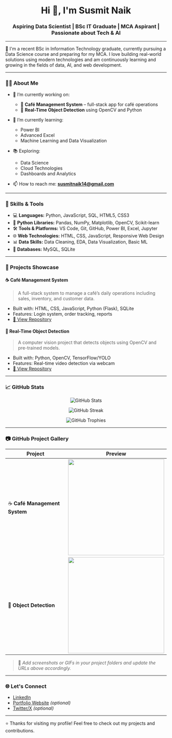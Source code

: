 <h1 align="center">Hi 👋, I'm Susmit Naik</h1>
<h3 align="center">Aspiring Data Scientist | BSc IT Graduate | MCA Aspirant | Passionate about Tech & AI</h3>

---

🌟 I'm a recent BSc in Information Technology graduate, currently pursuing a Data Science course and preparing for my MCA. I love building real-world solutions using modern technologies and am continuously learning and growing in the fields of data, AI, and web development.

---

### 🧑‍💻 About Me

- 🔭 I’m currently working on:
  - 🧾 **Café Management System** – full-stack app for café operations
  - 🎯 **Real-Time Object Detection** using OpenCV and Python
  
- 🌱 I’m currently learning:
  - Power BI
  - Advanced Excel
  - Machine Learning and Data Visualization

- 📚 Exploring:
  - Data Science
  - Cloud Technologies
  - Dashboards and Analytics

- 📫 How to reach me: **susmitnaik14@gmail.com**

---

### 💼 Skills & Tools

- 💻 **Languages:** Python, JavaScript, SQL, HTML5, CSS3  
- 🧠 **Python Libraries:** Pandas, NumPy, Matplotlib, OpenCV, Scikit-learn  
- 🛠️ **Tools & Platforms:** VS Code, Git, GitHub, Power BI, Excel, Jupyter  
- 🌐 **Web Technologies:** HTML, CSS, JavaScript, Responsive Web Design  
- 📊 **Data Skills:** Data Cleaning, EDA, Data Visualization, Basic ML  
- 📁 **Databases:** MySQL, SQLite

---

### 📁 Projects Showcase

#### ☕ Café Management System
> A full-stack system to manage a café’s daily operations including sales, inventory, and customer data.

- Built with: HTML, CSS, JavaScript, Python (Flask), SQLite
- Features: Login system, order tracking, reports
- [🔗 View Repository](https://github.com/your-username/cafe-management)

#### 🎯 Real-Time Object Detection
> A computer vision project that detects objects using OpenCV and pre-trained models.

- Built with: Python, OpenCV, TensorFlow/YOLO
- Features: Real-time video detection via webcam
- [🔗 View Repository](https://github.com/your-username/object-detection)

---

### 📈 GitHub Stats

<p align="center">
  <img src="https://github-readme-stats.vercel.app/api?username=your-username&show_icons=true&theme=github_dark" alt="GitHub Stats" />
</p>

<p align="center">
  <img src="https://github-readme-streak-stats.herokuapp.com/?user=your-username&theme=dark" alt="GitHub Streak" />
</p>

<p align="center">
  <img src="https://github-profile-trophy.vercel.app/?username=your-username&theme=onedark&column=4" alt="GitHub Trophies" />
</p>

---

### 📷 GitHub Project Gallery

| Project | Preview |
|--------|--------|
| ☕ **Café Management System** | <img src="https://raw.githubusercontent.com/your-username/cafe-management/main/preview.png" width="300"/> |
| 🎯 **Object Detection** | <img src="https://raw.githubusercontent.com/your-username/object-detection/main/demo.gif" width="300"/> |

> 📝 *Add screenshots or GIFs in your project folders and update the URLs above accordingly.*

---

### 🌐 Let's Connect

- [LinkedIn](https://linkedin.com/in/your-profile)
- [Portfolio Website](https://your-portfolio-site.com) *(optional)*
- [Twitter/X](https://twitter.com/your-handle) *(optional)*

---

⭐️ Thanks for visiting my profile! Feel free to check out my projects and contributions.

